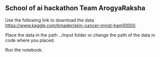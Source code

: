 ## School of ai hackathon Team ArogyaRaksha ##


Use the following link to download the data https://www.kaggle.com/kmader/skin-cancer-mnist-ham10000.

Place the data in the path ../input folder or change the path of the data in code where you placed.

Run the notebook.


